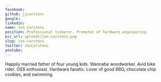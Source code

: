 ```yaml
---
facebook: 
github: jjcarstens
google: 
linkedin: 
name: Jon Carstens
position: Professional tinkerer. Promoter of hardware engineering
pic_url: uploads/jon-carstens.png
slug: jon-carstens
twitter: JonCarstens
youtube: 
---
```

<p>Happily married father of four young kids. Wannabe woodworker. Avid bike rider. OSS enthusiast. Hardware fanatic. Lover of good BBQ, chocolate chip cookies, and swimming.</p>
